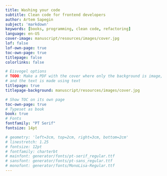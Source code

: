 ```yaml
---
title: Washing your code
subtitle: Clean code for frontend developers
author: Artem Sapegin
subject: 'markdown'
keywords: [books, programming, clean code, refactoring]
language: en-US
cover-image: manuscript/resources/images/cover.jpg
lof: false
lof-own-page: true
toc-own-page: true
titlepage: false
colorlinks: false

# Eisvogel options
# TODO: Make a PDF with the cover where only the background is image,
# and the text is made using text
titlepage: true
titlepage-background: manuscript/resources/images/cover.jpg

# Show TOC on its own page
toc-own-page: true
# Typeset as book
book: true
# Fonts
fontfamily: "PT Serif"
fontsize: 14pt

# geometry: 'left=3cm, top=2cm, right=3cm, bottom=2cm'
# linestretch: 1.25
# fontsize: 12pt
# fontfamily: charterbt
# mainfont: generator/fonts/pt-serif_regular.ttf
# sansfont: generator/fonts/pt-sans_regular.ttf
# monofont: generator/fonts/MonoLisa-Regular.ttf
---
```

